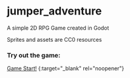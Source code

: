 # jumper_adventure

A simple 2D RPG Game created in Godot

Sprites and assets are CC0 resources

### Try out the game:

[Game Start!](https://june-han.github.io/jumper_adventure/) {:target="_blank" rel="noopener"}

